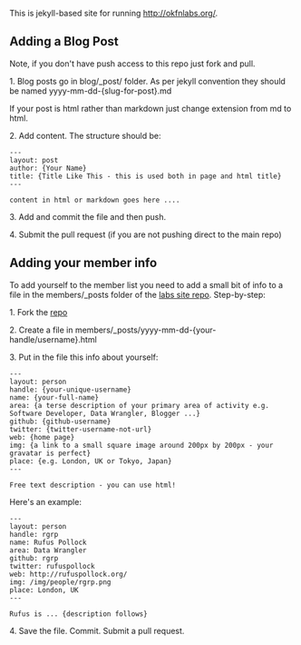 This is jekyll-based site for running http://okfnlabs.org/.

## Adding a Blog Post

Note, if you don't have push access to this repo just fork and pull.

1\. Blog posts go in blog/_post/ folder. As per jekyll convention they should be named yyyy-mm-dd-{slug-for-post}.md

If your post is html rather than markdown just change extension from md to html.

2\. Add content. The structure should be:

    ---
    layout: post
    author: {Your Name}
    title: {Title Like This - this is used both in page and html title}
    ---

    content in html or markdown goes here ....

3\. Add and commit the file and then push.

4\. Submit the pull request (if you are not pushing direct to the main repo)


## Adding your member info

To add yourself to the member list you need to add a small bit of info to a file in the members/_posts folder of the [labs site repo][repo]. Step-by-step:

[repo]: https://github.com/okfn/okfn.github.com

1\. Fork the [repo][]

2\. Create a file in members/_posts/yyyy-mm-dd-{your-handle/username}.html

3\. Put in the file this info about yourself:

    ---
    layout: person
    handle: {your-unique-username}
    name: {your-full-name}
    area: {a terse description of your primary area of activity e.g. Software Developer, Data Wrangler, Blogger ...}
    github: {github-username}
    twitter: {twitter-username-not-url}
    web: {home page}
    img: {a link to a small square image around 200px by 200px - your gravatar is perfect}
    place: {e.g. London, UK or Tokyo, Japan}
    ---

    Free text description - you can use html!

Here's an example:

    ---
    layout: person
    handle: rgrp
    name: Rufus Pollock
    area: Data Wrangler
    github: rgrp
    twitter: rufuspollock
    web: http://rufuspollock.org/
    img: /img/people/rgrp.png
    place: London, UK
    ---

    Rufus is ... {description follows}

4\. Save the file. Commit. Submit a pull request.

